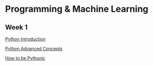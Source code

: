 # Programming & Machine Learning



## Week 1

[Python Introduction](http://nbviewer.jupyter.org/github/moduDLC/Lectures/blob/master/01_programming/%5BWeek1%5D%20Python%20Introduction.ipynb)

[Python Advanced Concepts](http://nbviewer.jupyter.org/github/moduDLC/Lectures/blob/master/01_programming/%5BWeek1%5D%20Python%20Advanced%20Concepts.ipynb)

[How to be Pythonic](http://nbviewer.jupyter.org/github/moduDLC/Lectures/blob/master/01_programming/%5BWeek1%5D%20How%20to%20be%20pythonic.ipynb)

